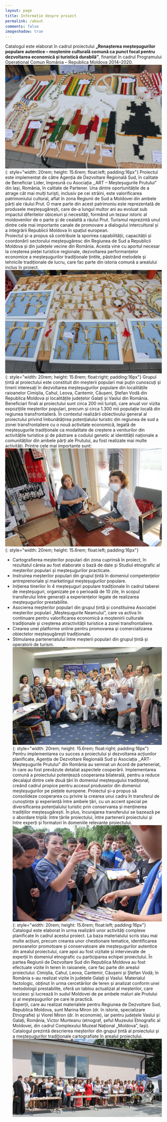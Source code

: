 ```yaml
---
layout: page
title: Informație despre proiect
permalink: /about
comments: false
imageshadow: true
---
```

Catalogul este elaborat în cadrul proiectului **„Renașterea meșteșugurilor populare autentice – moștenire culturală comună ca punct focal pentru dezvoltarea economică și turistică durabilă”**, finanțat în cadrul Programului Operațional Comun România – Republica Moldova 2014–2020.
![1](assets/img/about/1.jpg){: style="width: 20rem; height: 15.6rem; float:left; padding:16px"} Proiectul este implementat de către Agenția de Dezvoltare Regională Sud, în calitate de Beneficiar Lider, împreună cu Asociația ,,ART – Meșteșugurile Prutului” din Iași, România, în calitate de Partener. Una dintre oportunitățile de a atrage cât mai mulți turiști, inclusiv pe cei străini, este valorificarea patrimoniului cultural, aflat în zona Regiunii de Sud a Moldovei din ambele părți ale râului Prut. O mare parte din acest patrimoniu este reprezentată de produsele meșteșugărești, care de-a lungul multor ani au evoluat sub impactul diferitelor obiceiuri și necesități, formând un tezaur istoric al moldovenilor de o parte și de cealaltă a râului Prut. Turismul reprezintă unul dintre cele mai importante canale de promovare a dialogului intercultural și a integrării Republicii Moldova în spațiul european.  
Proiectul și-a propus să contribuie la sporirea capabilității, capacității și coordonării sectorului meșteșugăresc din Regiunea de Sud a Republicii Moldova și din județele vecine din România. Acesta vine cu aportul necesar la creșterea pieței turistice regionale, dezvoltarea performanțelor economice a meșteșugurilor tradiționale țintite, păstrând metodele și tehnicile tradiționale de lucru, care fac parte din istoria comună a arealului inclus în proiect.  
![2](assets/img/about/2.jpg){: style="width: 20rem; height: 15.6rem; float:right; padding:16px"} Grupul țintă al proiectului este constituit din meșterii populari mai puțin cunoscuți și tinerii interesați în dezvoltarea meșteșugurilor populare din localitățile raioanelor Cimișlia, Cahul, Leova, Cantemir, Căușeni, Ștefan Vodă din Republica Moldova și localitățile județelor Galați și Vaslui din România. Beneficiari finali ai proiectului sunt circa 200 mii turiști, care anual vor vizita expozițiile meșterilor populari, precum și circa 1.300 mii populație locală din regiunea transfrontalieră. În contextul realizării obiectivului general al proiectului privind îmbunătățirea potențialului turistic din regiunea de sud a zonei transfrontaliere cu o nouă activitate economică, legată de meșteșugurile tradiționale ca modalitate de creștere a veniturilor din activitățile turistice și de păstrare a codului genetic al identității naționale a comunităților din ambele părți ale Prutului, au fost realizate mai multe activități. Printre cele mai importante sunt:  
![3](assets/img/about/3.jpg){: style="width: 20rem; height: 15.6rem; float:left; padding:16px"}  

- Cartografierea meșterilor populari din zona cuprinsă în proiect, în rezultatul căreia au fost elaborate o bază de date și Studiul etnografic al meșterilor populari și meșteșugurilor practicate.
- Instruirea meșterilor populari din grupul țintă în domeniul competențelor antreprenoriale și marketingul meșteșugurilor populare.
- Inițierea tinerilor în 4 meșteșuguri populare tradiționale în cadrul taberei de meșteșuguri, organizate pe o perioadă de 10 zile, în scopul transferului între generații a experiențelor legate de realizarea meșteșugurilor prestabilite.
- Asocierea meșterilor populari din grupul țintă și constituirea Asociației meșterilor populari „Meșteșugurile Neamului”, care va activa în continuare pentru valorificarea economică a moștenirii culturale tradiționale și creșterea atractivității turistice a zonei transfrontaliere.
- Crearea unei platforme online pentru promovarea și comercializarea obiectelor meșteșugărești tradiționale.
- Stimularea parteneriatului între meșterii populari din grupul țintă și operatorii de turism.
![4](assets/img/about/4.jpg){: style="width: 20rem; height: 15.6rem; float:right; padding:16px"}
Pentru implementarea cu succes a proiectului și dezvoltarea acțiunilor planificate, Agenția de Dezvoltare Regională Sud și Asociația ,,ART- Meșteșugurile Prutului” din România au semnat un Acord de parteneriat, în care au fost prevăzute detaliat aspectele cooperării. Implementarea comună a proiectului potențează cooperarea bilaterală, pentru a reduce decalajul dintre cele două țări în domeniul meșteșugului tradițional, creând cadrul propice pentru accesul produselor din domeniul meșteșugurilor pe piețele europene. Proiectul și-a propus să consolideze cooperarea cu privire la crearea unui cadru în transferul de cunoștințe și experiență între ambele țări, cu un accent special pe diversificarea potențialului turistic prin conservarea și menținerea tradițiilor meșteșugărești. În plus, încurajarea transferului se bazează pe o abordare triplă: între țările proiectului, între partenerii proiectului și între experți și formatori în domeniile relevante proiectului.
![5](assets/img/about/5.jpg){: style="width: 20rem; height: 15.6rem; float:left; padding:16px"} Catalogul este elaborat în urma realizării unor activități complexe planificate în cadrul acestui proiect. La baza materialului scris stau mai multe acțiuni, precum crearea unor chestionare tematice, identificarea persoanelor promotoare și conservatoare ale meșteșugurilor autentice din arealul proiectului, care apoi au fost vizitate și intervievate de experții în domeniul etnografic cu participarea echipei proiectului. În partea Regiunii de Dezvoltare Sud din Republica Moldova au fost efectuate vizite în teren în raioanele, care fac parte din arealul proiectului: Cimișlia, Cahul, Leova, Cantemir, Căușeni și Ștefan Vodă; în România s-au realizat vizite în județele Galați și Vaslui. Materialul factologic, obținut în urma cercetărilor de teren și analizat conform unei metodologii prestabilite, oferă un tablou actualizat al meșterilor, care locuiesc și lucrează în sudul Moldovei de pe ambele maluri ale Prutului și al meșteșugurilor pe care le practică.  
Experții, care au realizat materialele pentru Regiunea de Dezvoltare Sud, Republica Moldova, sunt Marina Miron (dr. în istorie, specializare Etnografie) și Viorel Miron (dr. în economie), iar pentru județele Vaslui și Galați, România, Victor Munteanu (etnograf, șeful Muzeului Etnografic al Moldovei, din cadrul Complexului Muzeal Național „Moldova”, Iași). Catalogul prezintă descrierea meșterilor din grupul țintă al proiectului și a meșteșugurilor tradiționale cartografiate în arealul proiectului.
![6](assets/img/about/6.jpg)

